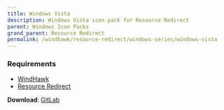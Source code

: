 ```yaml
---
title: Windows Vista
description: Windows Vista icon pack for Resource Redirect
parent: Windows Icon Packs
grand_parent: Resource Redirect
permalink: /windhawk/resource-redirect/windows-series/windows-vista
---
```


### Requirements

- [WindHawk][WindHawk]
- [Resource Redirect][ResourceRedirect]

**Download**: [GitLab][GitLab]

<!-- ///////////////////////////////////////////////////////////////////////////////////////////////////////////////////////////////////////////////////// -->

[GitLab]: https://gitlab.com/the-back-room/resource-redirect/-/tree/main/icon-packs/Windows-Vista

[WindHawk]: https://windhawk.net/
[ResourceRedirect]: https://windhawk.net/mods/icon-resource-redirect

<!-- ///////////////////////////////////////////////////////////////////////////////////////////////////////////////////////////////////////////////////// -->
